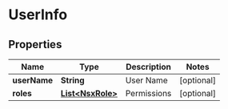 # UserInfo

## Properties
Name | Type | Description | Notes
------------ | ------------- | ------------- | -------------
**userName** | **String** | User Name |  [optional]
**roles** | [**List&lt;NsxRole&gt;**](NsxRole.md) | Permissions |  [optional]
